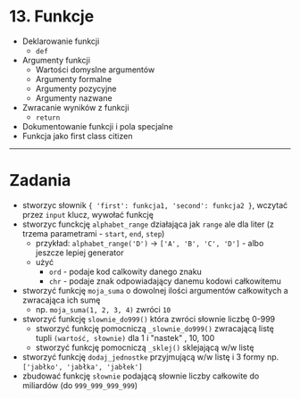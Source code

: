 # 13. Funkcje

- Deklarowanie funkcji
    - `def`
- Argumenty funkcji
  - Wartości domyslne argumentów
  - Argumenty formalne
  - Argumenty pozycyjne
  - Argumenty nazwane
- Zwracanie wyników z funkcji
  - `return`
- Dokumentowanie funkcji i pola specjalne
- Funkcja jako first class citizen

---
# Zadania

- stworzyc słownik `{ 'first': funkcja1, 'second': funkcja2 }`, wczytać przez `input` klucz, wywołać funkcję
- stworzyc funckcję `alphabet_range` działająca jak `range` ale dla liter (z trzema parametrami - `start`, `end`, `step`)
  - przykład: `alphabet_range('D')` -> `['A', 'B', 'C', 'D']` - albo jeszcze lepiej generator
  - użyć 
    - `ord` - podaje kod calkowity danego znaku 
    - `chr` - podaje znak odpowiadający danemu kodowi całkowitemu
- stworzyć funkcję `moja_suma` o dowolnej ilości argumentów całkowitych a zwracająca ich sumę
  - np. `moja_suma(1, 2, 3, 4)` zwróci `10`
- stworzyć funkcję `slownie_do999()` która zwróci słownie liczbę  0-999
  - stworzyć funkcję pomocniczą `_slownie_do999()` zwracającą listę tupli `(wartość, słownie)` dla 1 i "nastek" , 10, 100
  - stworzyć funkcję pomocniczą `_sklej()` sklejającą w/w listę
- stworzyć funkcję `dodaj_jednostke` przyjmującą w/w listę i 3 formy np. `['jabłko', 'jabłka', 'jabłek']`
- zbudować funkcję `słownie` podającą słownie liczby całkowite do miliardów (do `999_999_999_999`)

